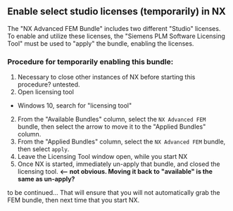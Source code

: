 ## Enable select studio licenses (temporarily) in NX

The "NX Advanced FEM Bundle" includes two different "Studio" licenses.
To enable and utilize these licenses, the "Siemens PLM Software Licensing Tool" must be used to "apply" the bundle, enabling the licenses.

### Procedure for temporarily enabling this bundle:

1. Necessary to close other instances of NX before starting this procedure? untested.
2. Open licensing tool  
  - Windows 10, search for "licensing tool"  
2. From the "Available Bundles" column, select the `NX Advanced FEM` bundle, then select the arrow to move it to the "Applied Bundles" column.
2. From the "Applied Bundles" column, select the `NX Advanced FEM` bundle, then select `apply`.
2. Leave the Licensing Tool window open, while you start NX
2. Once NX is started, immediately un-apply that bundle, and closed the licensing tool. **<-- not obvious. Moving it back to "available" is the same as un-apply?**  

to be continued...  That will ensure that you will not automatically grab the FEM bundle, then next time that you start NX.

